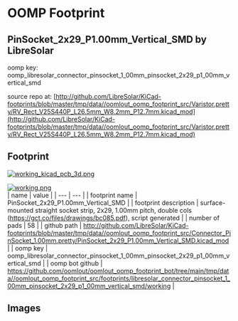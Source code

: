 # OOMP Footprint  
## PinSocket_2x29_P1.00mm_Vertical_SMD  by LibreSolar  
  
oomp key: oomp_libresolar_connector_pinsocket_1_00mm_pinsocket_2x29_p1_00mm_vertical_smd  
  
source repo at: [http://github.com/LibreSolar/KiCad-footprints/blob/master/tmp/data//oomlout_oomp_footprint_src/Varistor.pretty/RV_Rect_V25S440P_L26.5mm_W8.2mm_P12.7mm.kicad_mod](http://github.com/LibreSolar/KiCad-footprints/blob/master/tmp/data//oomlout_oomp_footprint_src/Varistor.pretty/RV_Rect_V25S440P_L26.5mm_W8.2mm_P12.7mm.kicad_mod)  
## Footprint  
  
[![working_kicad_pcb_3d.png](working_kicad_pcb_3d_600.png)](working_kicad_pcb_3d.png)  
  
[![working.png](working_600.png)](working.png)  
| name | value | 
| --- | --- | 
| footprint name | PinSocket_2x29_P1.00mm_Vertical_SMD | 
| footprint description | surface-mounted straight socket strip, 2x29, 1.00mm pitch, double cols (https://gct.co/files/drawings/bc085.pdf), script generated | 
| number of pads | 58 | 
| github path | http://github.com/LibreSolar/KiCad-footprints/blob/master/tmp/data//oomlout_oomp_footprint_src/Connector_PinSocket_1.00mm.pretty/PinSocket_2x29_P1.00mm_Vertical_SMD.kicad_mod | 
| oomp key | oomp_libresolar_connector_pinsocket_1_00mm_pinsocket_2x29_p1_00mm_vertical_smd | 
| oomp bot github | https://github.com/oomlout/oomlout_oomp_footprint_bot/tree/main/tmp/data//oomlout_oomp_footprint_src/footprints/libresolar_connector_pinsocket_1_00mm_pinsocket_2x29_p1_00mm_vertical_smd/working | 
## Images  
